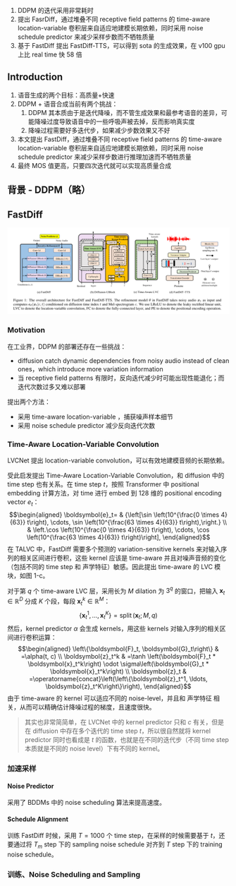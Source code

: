 
1. DDPM 的迭代采用非常耗时
2. 提出 FasrDiff，通过堆叠不同 receptive field patterns 的 time-aware location-variable 卷积层来自适应地建模长期依赖，同时采用 noise schedule predictor 来减少采样步数而不牺牲质量
3. 基于 FastDiff 提出 FastDiff-TTS，可以得到 sota 的生成效果，在 v100 gpu 上比 real time 快 58 倍

## Introduction

1. 语音生成的两个目标：高质量+快速
2. DDPM + 语音合成当前有两个挑战：
	1. DDPM 其本质由于是迭代降噪，而不管生成效果和最参考语音的差异，可能降噪过度导致语音中的一些呼吸声被去掉，反而影响真实度
	2. 降噪过程需要好多迭代步，如果减少步数效果又不好
3. 本文提出 FastDiff，通过堆叠不同 receptive field patterns 的 time-aware location-variable 卷积层来自适应地建模长期依赖，同时采用 noise schedule predictor 来减少采样步数进行推理加速而不牺牲质量
4. 最终 MOS 值更高，只要四次迭代就可以实现高质量合成

## 背景 - DDPM（略）

## FastDiff

![](image/Pasted%20image%2020230527105114.png)
### Motivation

在工业界，DDPM 的部署还存在一些挑战：
+ diffusion catch dynamic dependencies from noisy audio instead of clean ones，which introduce more variation information
+ 当 receptive field patterns 有限时，反向迭代减少时可能出现性能退化；而迭代次数过多又难以部署

提出两个方法：
+ 采用 time-aware location-variable ，捕获噪声样本细节
+ 采用 noise schedule predictor 减少反向迭代次数

### Time-Aware Location-Variable Convolution

LVCNet 提出 location-variable convolution，可以有效地建模音频的长期依赖。

受此启发提出 Time-Aware Location-Variable Convolution，和 diffusion 中的 time step 也有关系。在 time step $t$，按照 Transformer 中 positional embedding 计算方法，对 time 进行 embed 到 128 维的 positional encoding vector $e_t$：$$\begin{aligned}
\boldsymbol{e}_t= & {\left[\sin \left(10^{\frac{0 \times 4}{63}} t\right), \cdots, \sin \left(10^{\frac{63 \times 4}{63}} t\right),\right.} \\
& \left.\cos \left(10^{\frac{0 \times 4}{63}} t\right), \cdots, \cos \left(10^{\frac{63 \times 4}{63}} t\right)\right],
\end{aligned}$$
在 TALVC 中，FastDiff 需要多个预测的 variation-sensitive kernels 来对输入序列的相关区间进行卷积，这些 kernel 应该是 time-aware 并且对噪声音频的变化（包括不同的 time step 和 声学特征）敏感。因此提出 time-aware 的 LVC 模块，如图 1-c。

对于第 $q$ 个 time-aware LVC 层，采用长为 $M$ dilation 为 $3^q$ 的窗口，把输入 $\boldsymbol{x}_t\in\mathbb{R}^D$ 分成 $K$ 个段，每段 $\boldsymbol{x}_t^k\in\mathbb{R}^M$：$$\left\{\boldsymbol{x}_t^1, \ldots, \boldsymbol{x}_t^K\right\}=\operatorname{split}\left(\boldsymbol{x}_t ; M, q\right)$$
然后，kernel predictor $\alpha$ 会生成 kernels，用这些 kernels 对输入序列的相关区间进行卷积运算：$$\begin{aligned}
\left\{\boldsymbol{F}_t, \boldsymbol{G}_t\right\} & =\alpha(t, c) \\
\boldsymbol{z}_t^k & =\tanh \left(\boldsymbol{F}_t * \boldsymbol{x}_t^k\right) \odot \sigma\left(\boldsymbol{G}_t * \boldsymbol{x}_t^k\right) \\
\boldsymbol{z}_t & =\operatorname{concat}\left(\left\{\boldsymbol{z}_t^1, \ldots, \boldsymbol{z}_t^K\right\}\right),
\end{aligned}$$
由于 time-aware 的 kernel 可以适应不同的 noise-level，并且和 声学特征 相关，从而可以精确估计降噪过程的梯度，且速度很快。
> 其实也非常简简单，在 LVCNet 中的 kernel predictor 只和 $c$ 有关，但是在 diffusion 中存在多个迭代的 time step $t$，所以很自然就将  kernel predictor 同时也看成是 $t$ 的函数，也就是在不同的迭代步（不同 time step 本质就是不同的 noise  level）下有不同的 kernel。

### 加速采样

#### Noise Predictor

采用了 BDDMs 中的 noise scheduling 算法来提高速度。

#### Schedule Alignment

训练 FastDiff 时候，采用 $T=1000$ 个 time step，在采样的时候需要基于 $t$，还要通过将 $T_m$ step 下的 sampling noise schedule 对齐到 $T$ step 下的 training noise schedule。

### 训练、Noise Scheduling and Sampling


